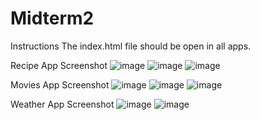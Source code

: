 # Midterm2

Instructions
    The index.html file should be open in all apps.

Recipe App
  Screenshot
    ![image](https://github.com/user-attachments/assets/3566f5cb-5de9-4ae2-b2a5-046c0b71655d)
    ![image](https://github.com/user-attachments/assets/916e3486-15e0-4fd3-8cc8-1f6c4199d7b8)
    ![image](https://github.com/user-attachments/assets/a832a804-bed1-4c85-814e-afa3ddc7e708)

Movies App
  Screenshot
    ![image](https://github.com/user-attachments/assets/f86bedcc-2b74-4a70-a08b-1b9fe3751a21)
    ![image](https://github.com/user-attachments/assets/f3853e5c-4eeb-4028-bf4f-776710fb2b1d)
    ![image](https://github.com/user-attachments/assets/3343cca6-bb9a-4e01-82f8-32afd6c78662)

Weather App
  Screenshot
    ![image](https://github.com/user-attachments/assets/fb8076b7-e496-4e36-b66d-bde5fb1c114a)
    ![image](https://github.com/user-attachments/assets/d1de9ba2-d97c-4ce9-904b-92d86c91514c)
